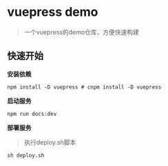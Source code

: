 # vuepress demo

> 一个vuepress的demo仓库，方便快速构建

## 快速开始

**安装依赖**

```
npm install -D vuepress # cnpm install -D vuepress
```

**启动服务**


```
npm run docs:dev
```

**部署服务**

> 执行deploy.sh脚本

```
sh deploy.sh
```


